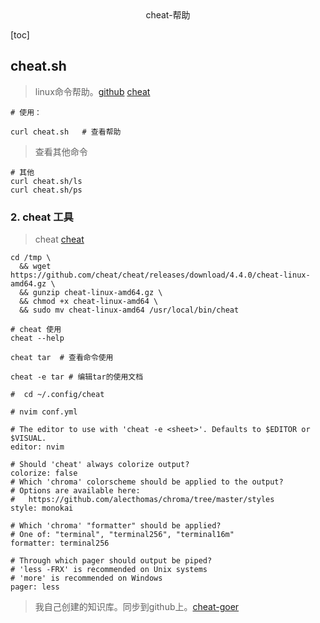 <center>cheat-帮助</center>





[toc]





## cheat.sh

> linux命令帮助。[github](https://github.com/chubin/cheat.sh)  [cheat](https://cheat.sh/)



```shell
# 使用： 

curl cheat.sh   # 查看帮助
```



> 查看其他命令

```shell
# 其他
curl cheat.sh/ls  
curl cheat.sh/ps
```







###  2. cheat 工具

> cheat [cheat](https://github.com/cheat/cheat)

```shell
cd /tmp \
  && wget https://github.com/cheat/cheat/releases/download/4.4.0/cheat-linux-amd64.gz \
  && gunzip cheat-linux-amd64.gz \
  && chmod +x cheat-linux-amd64 \
  && sudo mv cheat-linux-amd64 /usr/local/bin/cheat
  
# cheat 使用
cheat --help

cheat tar  # 查看命令使用

cheat -e tar # 编辑tar的使用文档
```

```shell
#  cd ~/.config/cheat

# nvim conf.yml

# The editor to use with 'cheat -e <sheet>'. Defaults to $EDITOR or $VISUAL.
editor: nvim

# Should 'cheat' always colorize output?
colorize: false
# Which 'chroma' colorscheme should be applied to the output?
# Options are available here:
#   https://github.com/alecthomas/chroma/tree/master/styles
style: monokai

# Which 'chroma' "formatter" should be applied?
# One of: "terminal", "terminal256", "terminal16m"
formatter: terminal256

# Through which pager should output be piped?
# 'less -FRX' is recommended on Unix systems
# 'more' is recommended on Windows
pager: less
```





> 我自己创建的知识库。同步到github上。[cheat-goer](https://github.com/cheat/cheatsheets.git)
